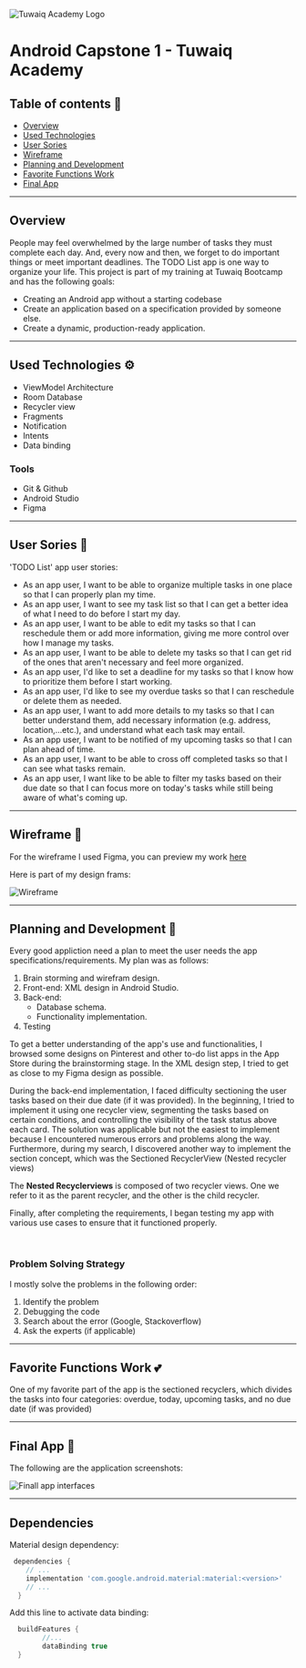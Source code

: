 ![Tuwaiq Academy Logo](https://camo.githubusercontent.com/37ca472e2afb74974a0314d89af8f470422a79582bed0d188f9927777230195d/68747470733a2f2f6c61756e63682e73612f6173736574732f696d616765732f6c6f676f732f7475776169712d61636164656d792d6c6f676f2e737667)

# Android Capstone 1 - Tuwaiq Academy 


## Table of contents 📄
- [Overview](#overview)
- [Used Technologies](#used-technologies-⚙)
- [User Sories](#user-sories-👥)
- [Wireframe](#wireframe-📱)
- [Planning and Development](#planning-and-development-🚀)
- [Favorite Functions Work](#favorite-functions-work-💕)
- [Final App](#final-app-🎉)


<hr>

## Overview

People may feel overwhelmed by the large number of tasks they must complete each day. And, every now and then, we forget to do important things or meet important deadlines. The TODO List app is one way to organize your life.
This project is part of my training at Tuwaiq Bootcamp and has the following goals:
- Creating an Android app without a starting codebase
- Create an application based on a specification provided by someone else. 
- Create a dynamic, production-ready application.

<hr>

## Used Technologies ⚙

- ViewModel Architecture 
- Room Database
- Recycler view
- Fragments
- Notification
- Intents
- Data binding

### Tools 
- Git & Github
- Android Studio
- Figma 

<hr>

## User Sories 👥

'TODO List' app user stories:

- As an app user, I want to be able to organize multiple tasks in one place so that I can properly plan my time.
- As an app user, I want to see my task list so that I can get a better idea of what I need to do before I start my day.
- As an app user, I want to  be able to edit my tasks so that I can reschedule them or add more information, giving me more control over how I manage my tasks.
- As an app user, I want to be able to delete my tasks so that I can get rid of the ones that aren't necessary and feel more organized.
- As an app user, I'd like to set a deadline for my tasks so that I know how to prioritize them before I start working.
- As an app user, I'd like to see my overdue tasks so that I can reschedule or delete them as needed.
- As an app user, I want to add more details to my tasks so that I can better understand them, add necessary information (e.g. address, location,...etc.), and understand what each task may entail.
- As an app user, I want to be notified of my upcoming tasks so that I can plan ahead of time.
- As an app user, I want to be able to cross off completed tasks so that I can see what tasks remain.
- As an app user, I want like to be able to filter my tasks based on their due date so that I can focus more on today's tasks while still being aware of what's coming up.


<hr> 

## Wireframe 📱

For the wireframe I used Figma, you can preview my work [here](https://www.figma.com/file/AYhjXaodVIYAIjvc2faNkX/To-Do-List-App---Capstone-1)

Here is part of my design frams: 

![Wireframe](https://e.top4top.io/p_2133wizmf1.png)

<hr> 

## Planning and Development 🚀

Every good appliction need a plan to meet the user needs the app specifications/requirements. My plan was as follows:

1. Brain storming and wirefram design.
2. Front-end: XML design in Android Studio.
3. Back-end:
    - Database schema.
    - Functionality implementation.
4. Testing

To get a better understanding of the app's use and functionalities, I browsed some designs on Pinterest and other to-do list apps in the App Store during the brainstorming stage. In the XML design step, I tried to get as close to my Figma design as possible.

During the back-end implementation, I faced difficulty sectioning the user tasks based on their due date (if it was provided). In the beginning, I tried to implement it using one recycler view, segmenting the tasks based on certain conditions, and controlling the visibility of the task status above each card. The solution was applicable but not the easiest to implement because I encountered numerous errors and problems along the way. Furthermore, during my search, I discovered another way to implement the section concept, which was the Sectioned RecyclerView (Nested recycler views)

The **Nested Recyclerviews** is composed of two recycler views. One we refer to it as the parent recycler, and the other is the child recycler. 

Finally, after completing the requirements, I began testing my app with various use cases to ensure that it functioned properly.

<br>

### Problem Solving Strategy

I mostly solve the problems in the following order: 
1. Identify the problem 
2. Debugging the code
3. Search about the error (Google, Stackoverflow)
4. Ask the experts (if applicable)

<hr>

## Favorite Functions Work 💕

One of my favorite part of the app is the sectioned recyclers, which divides the tasks into four categories: overdue, today, upcoming tasks, and no due date (if was provided)

<hr> 

## Final App 🎉

The following are the application screenshots:

![Finall app interfaces](https://i.top4top.io/p_21334cqvu1.png)
<hr>

## Dependencies 

Material design dependency: 

```groovy
 dependencies {
    // ...
    implementation 'com.google.android.material:material:<version>'
    // ...
  }
```

Add this line to activate data binding:

```groovy
  buildFeatures {
        //...
        dataBinding true
  }
```    

